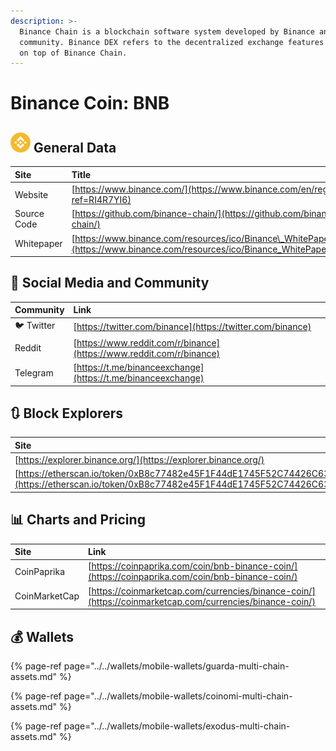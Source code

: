 ```yaml
---
description: >-
  Binance Chain is a blockchain software system developed by Binance and its
  community. Binance DEX refers to the decentralized exchange features developed
  on top of Binance Chain.
---
```


# Binance Coin: BNB

## ![](../../.gitbook/assets/bnb.png) General Data

| Site | Title |
| :--- | :--- |
| Website | [https://www.binance.com/](https://www.binance.com/en/register?ref=RI4R7YI6) |
| Source Code | [https://github.com/binance-chain/](https://github.com/binance-chain/) |
| Whitepaper | [https://www.binance.com/resources/ico/Binance\_WhitePaper\_en.pdf](https://www.binance.com/resources/ico/Binance_WhitePaper_en.pdf) |

## 🙋 Social Media and Community

| Community | Link |
| :--- | :--- |
| 🐦 Twitter | [https://twitter.com/binance](https://twitter.com/binance) |
| Reddit | [https://www.reddit.com/r/binance](https://www.reddit.com/r/binance) |
| Telegram | [https://t.me/binanceexchange](https://t.me/binanceexchange) |

## 🔃 Block Explorers

| Site |
| :--- |
| [https://explorer.binance.org/](https://explorer.binance.org/) |
| [https://etherscan.io/token/0xB8c77482e45F1F44dE1745F52C74426C631bDD52](https://etherscan.io/token/0xB8c77482e45F1F44dE1745F52C74426C631bDD52) |

## 📊 Charts and Pricing

| Site | Link |
| :--- | :--- |
| CoinPaprika | [https://coinpaprika.com/coin/bnb-binance-coin/](https://coinpaprika.com/coin/bnb-binance-coin/) |
| CoinMarketCap | [https://coinmarketcap.com/currencies/binance-coin/](https://coinmarketcap.com/currencies/binance-coin/) |

## 💰 Wallets

{% page-ref page="../../wallets/mobile-wallets/guarda-multi-chain-assets.md" %}

{% page-ref page="../../wallets/mobile-wallets/coinomi-multi-chain-assets.md" %}

{% page-ref page="../../wallets/mobile-wallets/exodus-multi-chain-assets.md" %}


